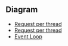 ## Diagram
- [Request per thread](/thread-per-req.jpg)
- [Request per thread](/ms-spring-cloud-gateway.jpg)
- [Event Loop](/event-loop.jpg)

## 
